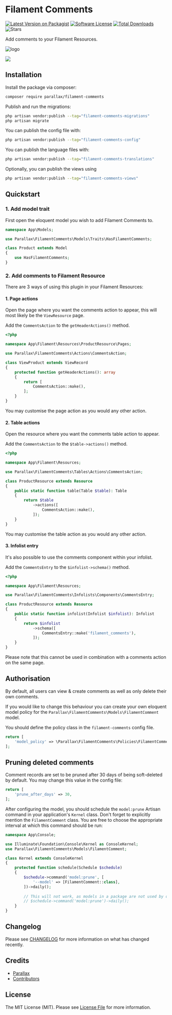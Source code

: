 # Filament Comments

[![Latest Version on Packagist](https://img.shields.io/packagist/v/parallax/filament-comments?style=flat-square)](https://packagist.org/packages/parallax/filament-comments)
[![Software License](https://img.shields.io/packagist/l/parallax/filament-comments?style=flat-square)](LICENSE.md)
[![Total Downloads](https://img.shields.io/packagist/dt/parallax/filament-comments?style=flat-square)](https://packagist.org/packages/parallax/filament-comments)
![Stars](https://img.shields.io/github/stars/parallax/filament-comments?style=flat-square)

Add comments to your Filament Resources.

![logo](https://github.com/parallax/filament-comments/raw/main/assets/filament-comments.jpg)

<img class="filament-hidden" src="https://github.com/parallax/filament-comments/raw/main/assets/filament-comments.jpg"/>

## Installation

Install the package via composer:

```bash
composer require parallax/filament-comments
```

Publish and run the migrations:

```bash
php artisan vendor:publish --tag="filament-comments-migrations"
php artisan migrate
```

You can publish the config file with:

```bash
php artisan vendor:publish --tag="filament-comments-config"
```

You can publish the language files with:

```bash
php artisan vendor:publish --tag="filament-comments-translations"
```

Optionally, you can publish the views using

```bash
php artisan vendor:publish --tag="filament-comments-views"
```

## Quickstart

### 1. Add model trait

First open the eloquent model you wish to add Filament Comments to.

```php
namespace App\Models;

use Parallax\FilamentComments\Models\Traits\HasFilamentComments;

class Product extends Model
{
    use HasFilamentComments;
}
```

### 2. Add comments to Filament Resource

There are 3 ways of using this plugin in your Filament Resources:

#### 1. Page actions

Open the page where you want the comments action to appear, this will most likely be the `ViewResource` page.

Add the `CommentsAction` to the `getHeaderActions()` method.

```php
<?php

namespace App\Filament\Resources\ProductResource\Pages;

use Parallax\FilamentComments\Actions\CommentsAction;

class ViewProduct extends ViewRecord
{
    protected function getHeaderActions(): array
    {
        return [
            CommentsAction::make(),
        ];
    }
}
```

You may customise the page action as you would any other action.

#### 2. Table actions

Open the resource where you want the comments table action to appear.

Add the `CommentsAction` to the `$table->actions()` method.

```php
<?php

namespace App\Filament\Resources;

use Parallax\FilamentComments\Tables\Actions\CommentsAction;

class ProductResource extends Resource
{
    public static function table(Table $table): Table
    {
        return $table
            ->actions([
                CommentsAction::make(),
            ]);
    }
}
```

You may customise the table action as you would any other action.

#### 3. Infolist entry

It's also possible to use the comments component within your infolist.

Add the `CommentsEntry` to the `$infolist->schema()` method.

```php
<?php

namespace App\Filament\Resources;

use Parallax\FilamentComments\Infolists\Components\CommentsEntry;

class ProductResource extends Resource
{
    public static function infolist(Infolist $infolist): Infolist
    {
        return $infolist
            ->schema([
                CommentsEntry::make('filament_comments'),
            ]);
    }
}
```

Please note that this cannot be used in combination with a comments action on the same page.

## Authorisation

By default, all users can view & create comments as well as only delete their own comments.

If you would like to change this behaviour you can create your own eloquent model policy for the `Parallax\FilamentComments\Models\FilamentComment` model.

You should define the policy class in the `filament-comments` config file.

```php
return [
    'model_policy' => \Parallax\FilamentComments\Policies\FilamentCommentPolicy::class,
];
```

## Pruning deleted comments

Comment records are set to be pruned after 30 days of being soft-deleted by default. You may change this value in the config file:

```php
return [
    'prune_after_days' => 30,
];
```

After configuring the model, you should schedule the `model:prune` Artisan command in your application's `Kernel` class. Don't forget to explicitly mention the `FilamentComment` class. You are free to choose the appropriate interval at which this command should be run:

```php
namespace App\Console;

use Illuminate\Foundation\Console\Kernel as ConsoleKernel;
use Parallax\FilamentComments\Models\FilamentComment;

class Kernel extends ConsoleKernel
{
    protected function schedule(Schedule $schedule)
    {
        $schedule->command('model:prune', [
            '--model' => [FilamentComment::class],
        ])->daily();
    
        // This will not work, as models in a package are not used by default
        // $schedule->command('model:prune')->daily();
    }
}
```

## Changelog

Please see [CHANGELOG](CHANGELOG.md) for more information on what has changed recently.

## Credits

- [Parallax](https://parall.ax)
- [Contributors](https://github.com/parallax/filament-comments/graphs/contributors)

## License

The MIT License (MIT). Please see [License File](LICENSE.md) for more information.
